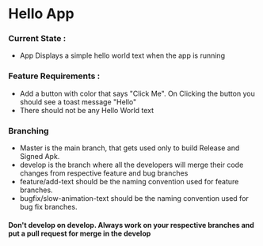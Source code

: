 # Hello App
 
### Current State :
 * App Displays a simple hello world text when the app is running

### Feature Requirements : 
 * Add a button with color that says "Click Me". On Clicking the button you should see a toast
 message "Hello"
 * There should not be any Hello World text
 
### Branching
 * Master is the main branch, that gets used only to build Release and Signed Apk.
 * develop is the branch where all the developers will merge their code changes from respective feature and bug branches
 * feature/add-text should be the naming convention used for feature branches.
 * bugfix/slow-animation-text should be the naming convention used for bug fix branches.
 
####  Don't develop on develop. Always work on your respective branches and put a pull request for merge in the develop
 
 
 
